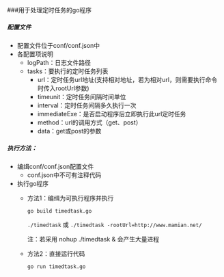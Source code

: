 ###用于处理定时任务的go程序

##### 配置文件
+ 配置文件位于conf/conf.json中
+ 各配置项说明
	- logPath：日志文件路径
	- tasks：要执行的定时任务列表
		- url：定时任务url地址(支持相对地址，若为相对url，则需要执行命令时传入rootUrl参数)
		- timeunit：定时任务间隔时间单位
		- interval：定时任务间隔多久执行一次
		- immediateExe：是否启动程序后立即执行此url定时任务
		- method：url的调用方式（get、post）
		- data：get或post的参数

##### 执行方法：
+ 编缉conf/conf.json配置文件
	- conf.json中不可有注释代码
+ 执行go程序
	- 方法1：编缉为可执行程序并执行
	
		`go build timedtask.go`
		
		`./timedtask` 或 `./timedtask -rootUrl=http://www.mamian.net/`
		
		注：若采用 nohup ./timedtask &  会产生大量进程
	- 方法2：直接运行代码
	
		`go run timedtask.go`
